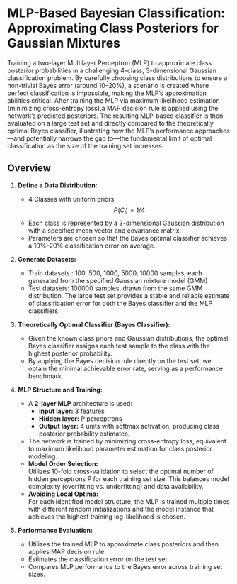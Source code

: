 # MLP-Based Bayesian Classification: Approximating Class Posteriors for Gaussian Mixtures
Training a two-layer Multilayer Perceptron (MLP) to approximate class posterior probabilities in a challenging 4-class, 3-dimensional Gaussian classification problem. By carefully choosing class distributions to ensure a non-trivial Bayes error (around 10–20%), a scenario is created where perfect classification is impossible, making the MLP’s approximation abilities critical. After training the MLP via maximum likelihood estimation (minimizing cross-entropy loss),a MAP decision rule is applied using the network’s predicted posteriors. The resulting MLP-based classifier is then evaluated on a large test set and directly compared to the theoretically optimal Bayes classifier, illustrating how the MLP’s performance approaches—and potentially narrows the gap to—the fundamental limit of optimal classification as the size of the training set increases.

## Overview

1. **Define a Data Distribution:**
   - 4 Classes with uniform priors $$P(C_i) = 1/4$$
   - Each class is represented by a 3-dimensional Gaussian distribution with a specified mean vector and covariance matrix.
   - Parameters are chosen so that the Bayes optimal classifier achieves a 10%–20% classification error on average.

2. **Generate Datasets:**
   - Train datasets : 100, 500, 1000, 5000, 10000 samples, each generated from the specified Gaussian mixture model (GMM)
   - Test datasets: 100000 samples, drawn from the same GMM distribution. The large test set provides a stable and reliable estimate of classification error for both the Bayes classifier and the MLP classifiers.

3. **Theoretically Optimal Classifier (Bayes Classifier):**
   - Given the known class priors and Gaussian distributions, the optimal Bayes classifier assigns each test sample to the class with the highest posterior probability.
   - By applying the Bayes decision rule directly on the test set, we obtain the minimal achievable error rate, serving as a performance benchmark.

4. **MLP Structure and Training:**
   - A **2-layer MLP** architecture is used:
     - **Input layer:** 3 features
     - **Hidden layer:** P perceptrons
     - **Output layer:** 4 units with softmax activation, producing class posterior probability estimates.
   - The network is trained by minimizing cross-entropy loss, equivalent to maximum likelihood parameter estimation for class posterior modeling.
   - **Model Order Selection:**  
     Utilizes 10-fold cross-validation to select the optimal number of hidden perceptrons P for each training set size. This balances model complexity (overfitting vs. underfitting) and data availability.
   - **Avoiding Local Optima:**  
     For each identified model structure, the MLP is trained multiple times with different random initializations and the model instance that achieves the highest training log-likelihood is chosen.
   
5. **Performance Evaluation:**
   - Utilizes the trained MLP to approximate class posteriors and then applies MAP decision rule.
   - Estimates the classification error on the test set.
   - Compares MLP performance to the Bayes error across training set sizes.
